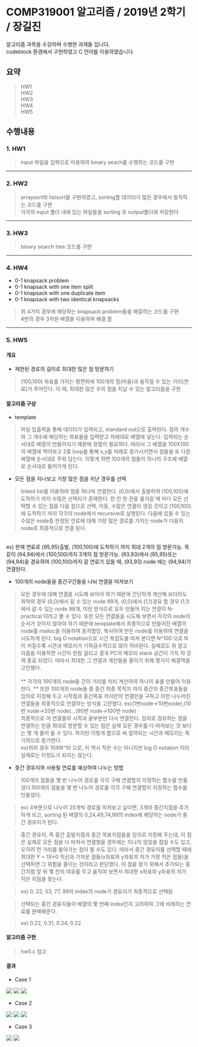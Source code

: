 # COMP319001 알고리즘 / 2019년 2학기 / 장길진

알고리즘 과목을 수강하며 수행한 과제들 입니다.
<br>
codeblock 환경에서 구현하였고 C 언어를 이용하였습니다.

## 요약

> HW1<br>HW2<br>HW3<br>HW4<br>HW5 

## 수행내용
### 1. HW1

> input 파일을 입력으로 이용하여 binary seach를 수행하는 코드를 구현
---
### 2. HW2

>arraysort와 listsort를 구현하였고, sorting할 데이터가 많은 경우에서 동작하는 코드를 구현
<br>각각의 input 폴더 내에 있는 파일들을 sorting 후 output폴더에 저장한다
---
### 3. HW3

>binary search tree 코드를 구현
---
### 4. HW4

* 0-1 knapsack problem 
* 0-1 knapsack with one item split
* 0-1 knapsack with one duplicate item
* 0-1 knapsack with two identical knapsacks
> 위 4가지 경우에 해당하는 knapsack problem들을 해결하는 코드를 구현
<br>4번의 경우 3차원 배열을 이용하여 해결 함
---
### 5. HW5

#### 개요
* 제한된 경로의 길이로 최대한 많은 점 방문하기
> (100,100) 좌표를 가지는 평면위에 100개의 점(마을)과 움직일 수 있는 거리(연료)가 주어진다. 이 때, 최대한 많은 수의 점을 지날 수 있는 알고리즘을 구현

#### 알고리즘 구상
* template
> 파일 입출력을 통해 데이터가 입력되고, standard out으로 출력된다.
점의 개수와 그 개수에 해당하는 좌표들을 입력받고 차례대로 배열에 넣는다.
입력되는 순서대로 배열이 만들어지기 때문에 정렬이 필요하다.
따라서 그 배열을 100X100의 배열에 찍어보고 2중 loop를 통해 x,y를 차례로 증가시키면서 점들을 또 다른 배열에 순서대로 주워 담는다.
이렇게 하면 100개의 점들이 하나의 구조체 배열로 순서대로 들어가게 된다. 

* 모든 점을 지나보고 가장 많은 점을 지난 경우를 선택
>linked list를 이용하여 점을 하나씩 연결한다.
(0,0)에서 출발하여 (100,100)에 도착하기 까지 수많은 선택지가 존재한다.
한 칸 한 칸을 옮겨갈 때 마다 모든 선택할 수 있는 점을 다음 점으로 선택, 이동, 수많은 연결이 생길 것이고 (100,100)에 도착하기 까지 각각의 node에서 recursive로 실행된다.
다음에 있을 수 있는 수많은 node중 한정된 연료에 대해 가장 많은 경로를 가지는 node가  다음의 node로 최종적으로 연결 된다.

<br>ex) 현재 연료로 (95,95)출발, (100,100)에 도착하기 까지 최대 2개의 점 방문가능. 똑같이 (94,94)에서 (100,100)까지 3개의 점 방문가능. 
(93,93)에서 (95,95)또는 (94,94)을 경유하여 (100,100)까지 갈 연료가 있을 때, (93,93) node 에는  (94,94)가 연결된다. 

* 100개의 node들을 중간구간들을 나눠 연결을 따져보기
>모든 경우에 대해 연결을 시도해 보아야 하기 때문에 간단하게 계산해 보더라도 최악의 경우 (0,0)에서 갈 수 있는 node 99개, (0,0)에서 (1,1)경유 할 경우 (1,1)에서 갈 수 있는 node 98개, 이런 방식으로 모두 만들어 지는 연결이 N-practical 이라고 볼 수 있다. 또한 모든 연결들을 시도해 보면서 각각의 node의 순서가 꼬이지 않아야 하기 때문에 template에서 최종적으로 만들어진 배열의 node를 malloc을 이용하여 동적할당, 복사하여 만든 node를 이용하여 연결을 시도하게 된다.
 big O notation으로 시간 복잡도를 따져 본다면 N^100 으로 N이 커질수록 시관과 메모리가 기하급수적으로 많이 허비된다. 실제로도 위 알고리즘을 이용하면 시간이 한참 걸리고 결국 PC의 메모리 stack 공간이 가득 차 강제 종료 되었다. 따라서 최대한 그 연결과 계산들을 줄이기 위해 몇가지 해결책을 고안했다.
 <br><br>
 ** 각각의 100개의 node들 간의 거리를 미리 계산하여 하나의 표를 만들어 이용한다.
 ** 또한 100개의 node들 중 중간 최종 목적지 까지 중간의 중간목표들을 임의로 지정해 두고 시작점과 중간목표 까지만의 연결만을 구하고 이런 나누어진 연결들을 최종적으로 연결하는 방식을 고안했다.
> ex)(1번node->10번node),(10번 node->20번 node)...(90번 node->100번 node)
<br>최종적으로 이 연결들의 시작과 끝부분만 다시 연결한다. 임의로 경유하는 점을 연결하는 만큼 최대로 방문할 수 있는 점은 실제 모든 경우를 다 따져보는 것 보다는 몇 개 줄어 들 수 있다. 하지만 이렇게 함으로 써 절약되는 시간과 메모리는 획기적으로 증가한다.
<br>ex)위의 경우 10XN^10 으로, 
이 역시 작은 수는 아니지만 big O notation 이라 실제로는 이정도가 되지는 않는다.

* 중간 경유지와 사용될 연료를 예상하여 나누는 방법
> 100개의 점들을 몇 번 나누어 경로를 각각 구해 연결할지 지정하는 함수를 만들었다.100개의 점들을 몇 번 나누어 경로를 각각 구해 연결할지 지정하는 함수를 만들었다.

> ex) 4부분으로 나누어 25개씩 경로를 따져보고 싶다면, 3개의 중간지점을 추가하게 되고, sorting 된 배열의 0,24,49,74,99의 index에 해당하는 node가 중간 경유지가 된다.

> 중간 경유지, 즉 중간 출발지점과 중간 목표지점들을 임의로 지정해 주는데, 이 점은 실제로 모든 점을 다 따져서 연결했을 경우에는 지나지 않았을 점일 수도 있고, 오히려 먼 거리를 돌아가는 점이 될 수도 있다. 따라서 중간 경유지를 선택할 때에 최대한 Y = 1X+0 직선과 가까운 점들(x좌표와 y좌표의 차가 가장 작은 점들)을 선택하면 그 위험을 줄이는 것이라고 판단했다. 이 점을 찾기 위해서 추가되는 중간지점 앞 뒤 몇 칸의 여유를 두고 움직여 보면서 최대한 x좌표와 y좌표의 차가 작은 지점을 찾는다. 

> ex) 0, 22, 53, 77, 99의 index의 node가 경유지가 최종적으로 선택됨

> 선택되는 중간 경유지들이 배열의 몇 번째 index인지 고려하여 그에 비례하는 연료를 분배해준다.

> ex) 0.22, 0.31, 0.24, 0.22

#### 알고리즘 구현

> hw5.c 참고

#### 결과
* Case 1

![](https://github.com/hwa10209/Algorithm/blob/master/img/5_1.bmp)
![](https://github.com/hwa10209/Algorithm/blob/master/img/5_2.bmp)
![](https://github.com/hwa10209/Algorithm/blob/master/img/5_3.bmp)

* Case 2

![](https://github.com/hwa10209/Algorithm/blob/master/img/5_4.bmp)
![](https://github.com/hwa10209/Algorithm/blob/master/img/5_5.bmp)
![](https://github.com/hwa10209/Algorithm/blob/master/img/5_6.bmp)

* Case 3

![](https://github.com/hwa10209/Algorithm/blob/master/img/5_7.bmp)
![](https://github.com/hwa10209/Algorithm/blob/master/img/5_8.bmp)

